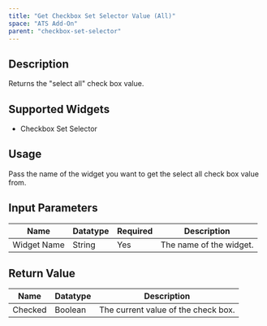 ```yaml
---
title: "Get Checkbox Set Selector Value (All)"
space: "ATS Add-On" 
parent: "checkbox-set-selector"
---
```


## Description
Returns the "select all" check box value.

## Supported Widgets
+ Checkbox Set Selector

## Usage
Pass the name of the widget you want to get the select all check box value from.

## Input Parameters



Name | Datatype | Required | Description
---- | -------- | ------- |---------------
Widget Name | String | Yes | The name of the widget.


## Return Value

Name | Datatype | Description
---- | --------- | ---------------
Checked | Boolean | The current value of the check box.
